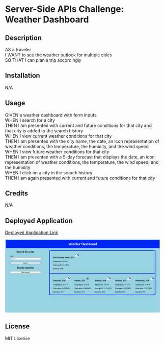 # Server-Side APIs Challenge: Weather Dashboard

## Description
AS a traveler<br>
I WANT to see the weather outlook for multiple cities<br>
SO THAT I can plan a trip accordingly

## Installation
N/A

## Usage
GIVEN a weather dashboard with form inputs<br>
WHEN I search for a city<br>
THEN I am presented with current and future conditions for that city and that city is added to the search history<br>
WHEN I view current weather conditions for that city<br>
THEN I am presented with the city name, the date, an icon representation of weather conditions, the temperature, the humidity, and the wind speed<br>
WHEN I view future weather conditions for that city<br>
THEN I am presented with a 5-day forecast that displays the date, an icon representation of weather conditions, the temperature, the wind speed, and the humidity<br>
WHEN I click on a city in the search history<br>
THEN I am again presented with current and future conditions for that city

## Credits
N/A

## Deployed Application
[Deployed Application Link]()

![Deployed Application](/assets/img/deployed-application.png)

## License
MIT License